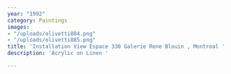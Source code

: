 ```yaml
---
year: "1992"
category: Paintings
images:
- "/uploads/olivetti884.png"
- "/uploads/olivetti885.png"
title: 'Installation View Espace 330 Galerie Rene Blouin , Montreal '
description: 'Acrylic on Linen '

---
```


